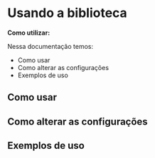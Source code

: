 # Usando a biblioteca

**Como utilizar:**

Nessa documentação temos:

- Como usar
- Como alterar as configurações
- Exemplos de uso

## Como usar

## Como alterar as configurações

## Exemplos de uso